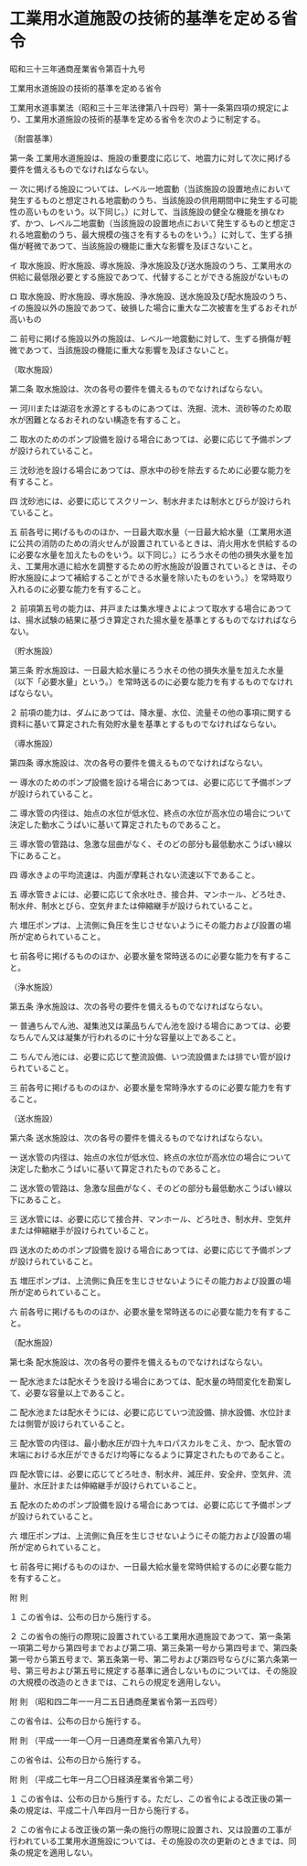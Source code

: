 # 工業用水道施設の技術的基準を定める省令

昭和三十三年通商産業省令第百十九号

工業用水道施設の技術的基準を定める省令

工業用水道事業法（昭和三十三年法律第八十四号）第十一条第四項の規定により、工業用水道施設の技術的基準を定める省令を次のように制定する。

（耐震基準）

第一条 工業用水道施設は、施設の重要度に応じて、地震力に対して次に掲げる要件を備えるものでなければならない。

一 次に掲げる施設については、レベル一地震動（当該施設の設置地点において発生するものと想定される地震動のうち、当該施設の供用期間中に発生する可能性の高いものをいう。以下同じ。）に対して、当該施設の健全な機能を損なわず、かつ、レベル二地震動（当該施設の設置地点において発生するものと想定される地震動のうち、最大規模の強さを有するものをいう。）に対して、生ずる損傷が軽微であつて、当該施設の機能に重大な影響を及ぼさないこと。

イ 取水施設、貯水施設、導水施設、浄水施設及び送水施設のうち、工業用水の供給に最低限必要とする施設であつて、代替することができる施設がないもの

ロ 取水施設、貯水施設、導水施設、浄水施設、送水施設及び配水施設のうち、イの施設以外の施設であつて、破損した場合に重大な二次被害を生ずるおそれが高いもの

二 前号に掲げる施設以外の施設は、レベル一地震動に対して、生ずる損傷が軽微であつて、当該施設の機能に重大な影響を及ぼさないこと。

（取水施設）

第二条 取水施設は、次の各号の要件を備えるものでなければならない。

一 河川または湖沼を水源とするものにあつては、洗掘、流木、流砂等のため取水が困難となるおそれのない構造を有すること。

二 取水のためのポンプ設備を設ける場合にあつては、必要に応じて予備ポンプが設けられていること。

三 沈砂池を設ける場合にあつては、原水中の砂を除去するために必要な能力を有すること。

四 沈砂池には、必要に応じてスクリーン、制水弁または制水とびらが設けられていること。

五 前各号に掲げるもののほか、一日最大取水量（一日最大給水量（工業用水道に公共の消防のための消火せんが設置されているときは、消火用水を供給するのに必要な水量を加えたものをいう。以下同じ。）にろう水その他の損失水量を加え、工業用水道に給水を調整するための貯水施設が設置されているときは、その貯水施設によつて補給することができる水量を除いたものをいう。）を常時取り入れるのに必要な能力を有すること。

２ 前項第五号の能力は、井戸または集水埋きよによつて取水する場合にあつては、揚水試験の結果に基づき算定された揚水量を基準とするものでなければならない。

（貯水施設）

第三条 貯水施設は、一日最大給水量にろう水その他の損失水量を加えた水量（以下「必要水量」という。）を常時送るのに必要な能力を有するものでなければならない。

２ 前項の能力は、ダムにあつては、降水量、水位、流量その他の事項に関する資料に基いて算定された有効貯水量を基準とするものでなければならない。

（導水施設）

第四条 導水施設は、次の各号の要件を備えるものでなければならない。

一 導水のためのポンプ設備を設ける場合にあつては、必要に応じて予備ポンプが設けられていること。

二 導水管の内径は、始点の水位が低水位、終点の水位が高水位の場合について決定した動水こうばいに基いて算定されたものであること。

三 導水管の管路は、急激な屈曲がなく、そのどの部分も最低動水こうばい線以下にあること。

四 導水きよの平均流速は、内面が摩耗されない流速以下であること。

五 導水管きよには、必要に応じて余水吐き、接合井、マンホール、どろ吐き、制水弁、制水とびら、空気弁または伸縮継手が設けられていること。

六 増圧ポンプは、上流側に負圧を生じさせないようにその能力および設置の場所が定められていること。

七 前各号に掲げるもののほか、必要水量を常時送るのに必要な能力を有すること。

（浄水施設）

第五条 浄水施設は、次の各号の要件を備えるものでなければならない。

一 普通ちんでん池、凝集池又は薬品ちんでん池を設ける場合にあつては、必要なちんでん又は凝集が行われるのに十分な容量以上であること。

二 ちんでん池には、必要に応じて整流設備、いつ流設備または排でい管が設けられていること。

三 前各号に掲げるもののほか、必要水量を常時浄水するのに必要な能力を有すること。

（送水施設）

第六条 送水施設は、次の各号の要件を備えるものでなければならない。

一 送水管の内径は、始点の水位が低水位、終点の水位が高水位の場合について決定した動水こうばいに基いて算定されたものであること。

二 送水管の管路は、急激な屈曲がなく、そのどの部分も最低動水こうばい線以下にあること。

三 送水管には、必要に応じて接合井、マンホール、どろ吐き、制水弁、空気弁または伸縮継手が設けられていること。

四 送水のためのポンプ設備を設ける場合にあつては、必要に応じて予備ポンプが設けられていること。

五 増圧ポンプは、上流側に負圧を生じさせないようにその能力および設置の場所が定められていること。

六 前各号に掲げるもののほか、必要水量を常時送るのに必要な能力を有すること。

（配水施設）

第七条 配水施設は、次の各号の要件を備えるものでなければならない。

一 配水池または配水そうを設ける場合にあつては、配水量の時間変化を勘案して、必要な容量以上であること。

二 配水池または配水そうには、必要に応じていつ流設備、排水設備、水位計または側管が設けられていること。

三 配水管の内径は、最小動水圧が四十九キロパスカルをこえ、かつ、配水管の末端における水圧ができるだけ均等になるように算定されたものであること。

四 配水管には、必要に応じてどろ吐き、制水弁、減圧弁、安全弁、空気弁、流量計、水圧計または伸縮継手が設けられていること。

五 配水のためのポンプ設備を設ける場合にあつては、必要に応じて予備ポンプが設けられていること。

六 増圧ポンプは、上流側に負圧を生じさせないようにその能力および設置の場所が定められていること。

七 前各号に掲げるもののほか、一日最大給水量を常時供給するのに必要な能力を有すること。

附 則

１ この省令は、公布の日から施行する。

２ この省令の施行の際現に設置されている工業用水道施設であつて、第一条第一項第二号から第四号までおよび第二項、第三条第一号から第四号まで、第四条第一号から第五号まで、第五条第一号、第二号および第四号ならびに第六条第一号、第三号および第五号に規定する基準に適合しないものについては、その施設の大規模の改造のときまでは、これらの規定を適用しない。

附 則 （昭和四二年一一月二五日通商産業省令第一五四号）

この省令は、公布の日から施行する。

附 則 （平成一一年一〇月一日通商産業省令第八九号）

この省令は、公布の日から施行する。

附 則 （平成二七年一月二〇日経済産業省令第二号）

１ この省令は、公布の日から施行する。ただし、この省令による改正後の第一条の規定は、平成二十八年四月一日から施行する。

２ この省令による改正後の第一条の施行の際現に設置され、又は設置の工事が行われている工業用水道施設については、その施設の次の更新のときまでは、同条の規定を適用しない。

